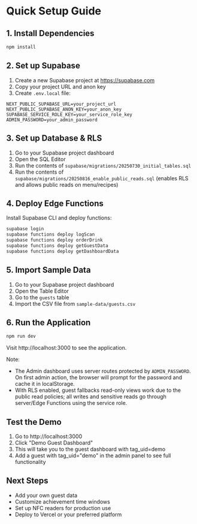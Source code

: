 # Quick Setup Guide

## 1. Install Dependencies
```bash
npm install
```

## 2. Set up Supabase

1. Create a new Supabase project at https://supabase.com
2. Copy your project URL and anon key
3. Create `.env.local` file:
```env
NEXT_PUBLIC_SUPABASE_URL=your_project_url
NEXT_PUBLIC_SUPABASE_ANON_KEY=your_anon_key
SUPABASE_SERVICE_ROLE_KEY=your_service_role_key
ADMIN_PASSWORD=your_admin_password
```

## 3. Set up Database & RLS

1. Go to your Supabase project dashboard
2. Open the SQL Editor
3. Run the contents of `supabase/migrations/20250730_initial_tables.sql`
4. Run the contents of `supabase/migrations/20250816_enable_public_reads.sql` (enables RLS and allows public reads on menu/recipes)

## 4. Deploy Edge Functions

Install Supabase CLI and deploy functions:
```bash
supabase login
supabase functions deploy logScan
supabase functions deploy orderDrink
supabase functions deploy getGuestData
supabase functions deploy getDashboardData
```

## 5. Import Sample Data

1. Go to your Supabase project dashboard
2. Open the Table Editor
3. Go to the `guests` table
4. Import the CSV file from `sample-data/guests.csv`

## 6. Run the Application

```bash
npm run dev
```

Visit http://localhost:3000 to see the application.

Note:
- The Admin dashboard uses server routes protected by `ADMIN_PASSWORD`. On first admin action, the browser will prompt for the password and cache it in localStorage.
- With RLS enabled, guest fallbacks read-only views work due to the public read policies; all writes and sensitive reads go through server/Edge Functions using the service role.

## Test the Demo

1. Go to http://localhost:3000
2. Click "Demo Guest Dashboard"
3. This will take you to the guest dashboard with tag_uid=demo
4. Add a guest with tag_uid="demo" in the admin panel to see full functionality

## Next Steps

- Add your own guest data
- Customize achievement time windows
- Set up NFC readers for production use
- Deploy to Vercel or your preferred platform 